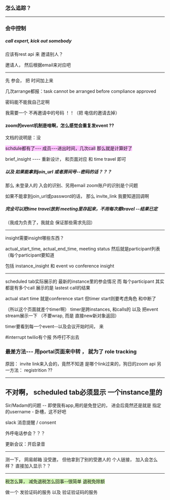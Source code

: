 ### 怎么追踪？



---
### 会中控制
##### call expert, kick out somebody

应该有rest api 来 邀请别人？ 


邀请人， 然后根据email来对应吧


---

先 参会， 
把 时间加上来


几次arrange都报：task cannot be arranged before compliance approved

密码能不能我自己定啊


我需要一个 不再邀请中的号码 ！！（把 电信的邀请去掉）

#### zoom的event机制是啥啊，怎么感觉会重复发event ??

文档的说明是：没


<span style="background:#fdbfff">schdule都有了--- 成员---进出时间，几次call</span>
<span style="background:#fdbfff">那么就是计算好了</span>

brief_insight ---- 重新设计， 和页面对应
和 time travel 即可
##### 以及 如果能拿到join_url 或者房间号--密码的话？？？ 
那么 未登录人的 入会的识别、另用email zoom账户的识别是个问题

如果不能拿到join_url或password的话， 
那么 invite_link 我要知道回调啊

##### 完全可以把time travel放到 meeting里存起来，不用每次都travel --结果已定


（我成为负责了，我就会 保证那些需求先回）

---
insight需要insight哪些东西？

actual_start_time, actual_end_time, 
meeting status
然后就是participant列表
（每个participant要知道 


包括 instance_insight
和 event vo
conference insight

----

scheduled tab实际展示的  最新的instance里的参会情况
而 每个participant 其实都是有多个call
展示的是 lastest call的结果

actual start time 就是conference start
但timer start则要考虑角色 和中断了

（所以这个页面就差个timer啊）
timer是跨instances, 和calls的 
以及 把event stream展示一下 （不要wrap, 而是 直接new新对象返回）

timer要看到每一个event--以及会议开始时间， 来

#interrupt
twilio有个报 外呼打不出去


### 最差方法--- 用portal页面来中转 ， 就为了 role tracking 
原因： invite link来入会的，竟然不知道 是哪个link过来的，狗日的zoom api
另一方法： registrition ?? 

---
## 不对啊， scheduled tab必须显示 一个instance里的

Sir/Madam的问题 -- 即使我有app,用的是免登记的， 进会后竟然还是就是 指定的username - 卧槽，这不好吧


slack 消息提醒 / consent

外呼电话参会？？？

更新会议：开启录音

---
测一下， 网易邮箱 没受邀，
但他拿到了别的受邀人的 个人链接， 
加入会怎么样？ 直接加入显示？？



---

<span style="background:#d3f8b6">税怎么算， 减免退税怎么回事--很简单</span>
<span style="background:#d3f8b6">退税免除额</span>


做一个 发验证码的服务
以及 验证验证码的服务 
